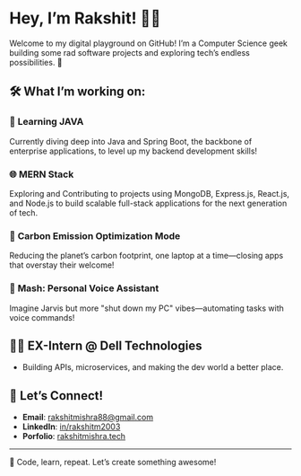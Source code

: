 # Hey, I’m Rakshit! 👨‍💻

Welcome to my digital playground on GitHub! I’m a Computer Science geek building some rad software projects and exploring tech’s endless possibilities. 🚀

## 🛠️ What I’m working on:
### 🔹 **Learning JAVA** 
Currently diving deep into Java and Spring Boot, the backbone of enterprise applications, to level up my backend development skills!

### 🌐 **MERN Stack** 
Exploring and Contributing to projects using MongoDB, Express.js, React.js, and Node.js to build scalable full-stack applications for the next generation of tech.

### 🌱 **Carbon Emission Optimization Mode** 
Reducing the planet’s carbon footprint, one laptop at a time—closing apps that overstay their welcome!

### 🤖 **Mash: Personal Voice Assistant**
Imagine Jarvis but more "shut down my PC" vibes—automating tasks with voice commands!

## 🧑‍💻 EX-Intern @ Dell Technologies
- Building APIs, microservices, and making the dev world a better place.

## 🔗 Let’s Connect!
- **Email**: [rakshitmishra88@gmail.com](mailto:rakshitmishra88@gmail.com)
- **LinkedIn**: [in/rakshitm2003](https://linkedin.com/in/rakshitm2003)
- **Porfolio**: [rakshitmishra.tech](https://rakshitmishra.tech)

---
👾 Code, learn, repeat. Let’s create something awesome!
